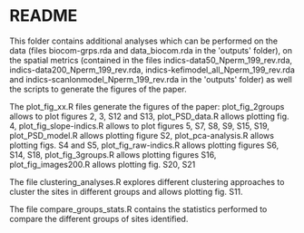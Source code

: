 # README

This folder contains additional analyses which can be performed on the data (files biocom-grps.rda and data_biocom.rda in the 'outputs' folder), on the spatial metrics (contained in the files indics-data50_Nperm_199_rev.rda, indics-data200_Nperm_199_rev.rda, indics-kefimodel_all_Nperm_199_rev.rda and indics-scanlonmodel_Nperm_199_rev.rda in the 'outputs' folder) as well the scripts to generate the figures of the paper. 

The plot_fig_xx.R files generate the figures of the paper: 
plot_fig_2groups allows to plot figures 2, 3, S12 and S13,
plot_PSD_data.R allows plotting fig. 4, 
plot_fig_slope-indics.R allows to plot figures 5, S7, S8, S9, S15, S19,
plot_PSD_model.R allows plotting figure S2,
plot_pca-analysis.R allows plotting figs. S4 and S5,
plot_fig_raw-indics.R allows plotting figures S6, S14, S18,
plot_fig_3groups.R allows plotting figures S16,
plot_fig_images200.R allows plotting fig. S20, S21

The file clustering_analyses.R explores different clustering approaches to cluster the sites in different groups and allows plotting fig. S11. 

The file compare_groups_stats.R contains the statistics performed to compare the different groups of sites identified. 

